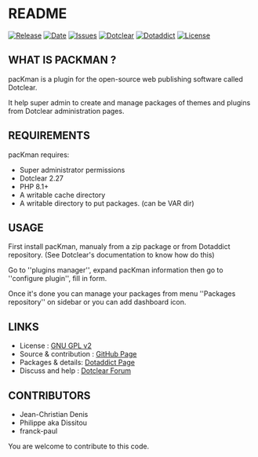 # README

[![Release](https://img.shields.io/github/v/release/JcDenis/pacKman)](https://github.com/JcDenis/pacKman/releases)
[![Date](https://img.shields.io/github/release-date/JcDenis/pacKman)](https://github.com/JcDenis/pacKman/releases)
[![Issues](https://img.shields.io/github/issues/JcDenis/pacKman)](https://github.com/JcDenis/pacKman/issues)
[![Dotclear](https://img.shields.io/badge/dotclear-v2.27-blue.svg)](https://fr.dotclear.org/download)
[![Dotaddict](https://img.shields.io/badge/dotaddict-official-green.svg)](https://plugins.dotaddict.org/dc2/details/pacKman)
[![License](https://img.shields.io/github/license/JcDenis/pacKman)](https://github.com/JcDenis/pacKman/blob/master/LICENSE)

## WHAT IS PACKMAN ?

pacKman is a plugin for the open-source 
web publishing software called Dotclear.

It help super admin to create and manage packages of
themes and plugins from Dotclear administration pages.

## REQUIREMENTS

 pacKman requires: 

  * Super administrator permissions
  * Dotclear 2.27
  * PHP 8.1+
  * A writable cache directory 
  * A writable directory to put packages. (can be VAR dir)

## USAGE

First install pacKman, manualy from a zip package or from 
Dotaddict repository. (See Dotclear's documentation to know how do this)

Go to ''plugins manager'', expand pacKman information then 
go to ''configure plugin'', fill in form.

Once it's done you can manage your packages from menu 
''Packages repository'' on sidebar or you can add dashboard icon.

## LINKS

 * License : [GNU GPL v2](https://www.gnu.org/licenses/old-licenses/lgpl-2.0.html)
 * Source & contribution : [GitHub Page](https://github.com/JcDenis/pacKman)
 * Packages & details:  [Dotaddict Page](https://plugins.dotaddict.org/dc2/details/pacKman)
 * Discuss and help : [Dotclear Forum](https://forum.dotclear.org/viewtopic.php?id=40066)

## CONTRIBUTORS

 * Jean-Christian Denis
 * Philippe aka Dissitou
 * franck-paul

 You are welcome to contribute to this code.